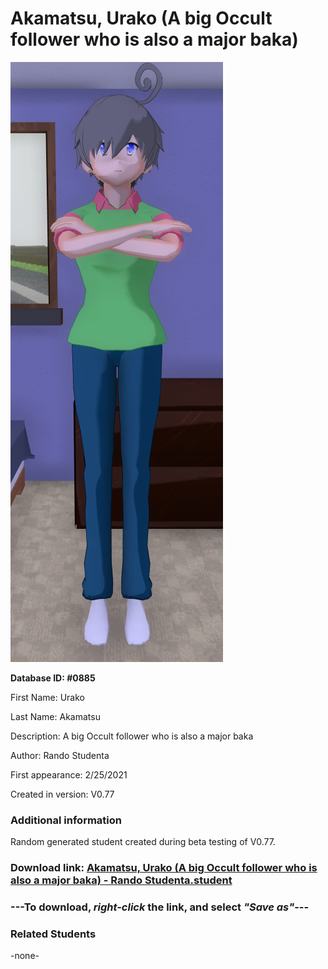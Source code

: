 # Akamatsu, Urako (A big Occult follower who is also a major baka)

<img src="../../Files/Images/Akamatsu, Urako (A big Occult follower who is also a major baka).png" title="Akamatsu, Urako (A big Occult follower who is also a major baka) - Rando Studenta">

**Database ID: #0885**

First Name: Urako

Last Name: Akamatsu

Description: A big Occult follower who is also a major baka

Author: Rando Studenta

First appearance: 2/25/2021

Created in version: V0.77

### Additional information

Random generated student created during beta testing of V0.77.

### Download link: <a href="https://raw.githubusercontent.com/Arbiter1223/Daigaku-Gurashi-Custom-Students/master/Files/Student%20Files/Akamatsu%2C%20Urako%20(A%20big%20Occult%20follower%20who%20is%20also%20a%20major%20baka)%20-%20Rando%20Studenta.student">Akamatsu, Urako (A big Occult follower who is also a major baka) - Rando Studenta.student</a>

### ---**To download, _right-click_ the link, and select _"Save as"_**---

### Related Students

-none-

